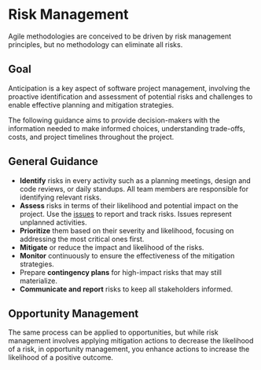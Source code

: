 # Risk Management

Agile methodologies are conceived to be driven by risk management principles, but no methodology can eliminate all risks.

## Goal

Anticipation is a key aspect of software project management, involving the proactive identification and assessment of potential risks and challenges to enable effective planning and mitigation strategies.

The following guidance aims to provide decision-makers with the information needed to make informed choices, understanding trade-offs, costs, and project timelines throughout the project.

## General Guidance

- **Identify** risks in every activity such as a planning meetings, design and code reviews, or daily standups. All team members are responsible for identifying relevant risks.
- **Assess** risks in terms of their likelihood and potential impact on the project. Use the [issues](https://learn.microsoft.com/en-us/azure/devops/boards/backlogs/manage-issues-impediments) to report and track risks. Issues represent unplanned activities.
- **Prioritize** them based on their severity and likelihood, focusing on addressing the most critical ones first.
- **Mitigate** or reduce the impact and likelihood of the risks.
- **Monitor** continuously to ensure the effectiveness of the mitigation strategies.
- Prepare **contingency plans** for high-impact risks that may still materialize.
- **Communicate and report** risks to keep all stakeholders informed.

## Opportunity Management

The same process can be applied to opportunities, but while risk management involves applying mitigation actions to decrease the likelihood of a risk, in opportunity management, you enhance actions to increase the likelihood of a positive outcome.
